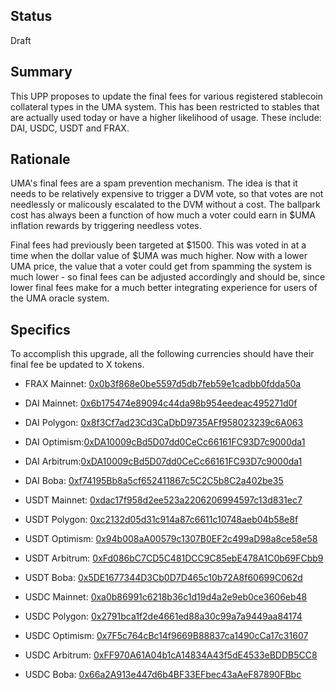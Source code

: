 ## Status

Draft

## Summary

This UPP proposes to update the final fees for various registered stablecoin collateral types in the UMA system. This has been restricted to stables that are actually used today or have a higher likelihood of usage. These include: DAI, USDC, USDT and FRAX.

## Rationale

UMA's final fees are a spam prevention mechanism. The idea is that it needs to be relatively expensive to trigger a DVM vote, so that votes are not needlessly or malicously escalated to the DVM without a cost. The ballpark cost has always been a function of how much a voter could earn in $UMA inflation rewards by triggering needless votes.

Final fees had previously been targeted at $1500. This was voted in at a time when the dollar value of $UMA was much higher. Now with a lower UMA price, the value that a voter could get from spamming the system is much lower - so final fees can be adjusted accordingly and should be, since lower final fees make for a much better integrating experience for users of the UMA oracle system.

## Specifics

To accomplish this upgrade, all the following currencies should have their final fee be updated to X tokens.

- FRAX Mainnet: [0x0b3f868e0be5597d5db7feb59e1cadbb0fdda50a](https://etherscan.io/token/0x853d955acef822db058eb8505911ed77f175b99e)

- DAI Mainnet: [0x6b175474e89094c44da98b954eedeac495271d0f](https://etherscan.io/token/0x6b175474e89094c44da98b954eedeac495271d0f)
- DAI Polygon: [0x8f3Cf7ad23Cd3CaDbD9735AFf958023239c6A063](https://polygonscan.com/address/0x8f3cf7ad23cd3cadbd9735aff958023239c6a063)
- DAI Optimism:[0xDA10009cBd5D07dd0CeCc66161FC93D7c9000da1](https://optimistic.etherscan.io/address/0xda10009cbd5d07dd0cecc66161fc93d7c9000da1)
- DAI Arbitrum:[0xDA10009cBd5D07dd0CeCc66161FC93D7c9000da1](https://arbiscan.io/address/0xda10009cbd5d07dd0cecc66161fc93d7c9000da1)
- DAI Boba: [0xf74195Bb8a5cf652411867c5C2C5b8C2a402be35](https://bobascan.com/address/0xf74195Bb8a5cf652411867c5C2C5b8C2a402be35)

- USDT Mainnet: [0xdac17f958d2ee523a2206206994597c13d831ec7](https://etherscan.io/token/0xdac17f958d2ee523a2206206994597c13d831ec7)
- USDT Polygon: [0xc2132d05d31c914a87c6611c10748aeb04b58e8f](https://polygonscan.com/address/0xc2132d05d31c914a87c6611c10748aeb04b58e8f)
- USDT Optimism: [0x94b008aA00579c1307B0EF2c499aD98a8ce58e58](https://optimistic.etherscan.io/address/0x94b008aa00579c1307b0ef2c499ad98a8ce58e58)
- USDT Arbitrum: [0xFd086bC7CD5C481DCC9C85ebE478A1C0b69FCbb9](https://arbiscan.io/address/0xfd086bc7cd5c481dcc9c85ebe478a1c0b69fcbb9)
- USDT Boba: [0x5DE1677344D3Cb0D7D465c10b72A8f60699C062d](https://bobascan.com/address/0x5DE1677344D3Cb0D7D465c10b72A8f60699C062d)

- USDC Mainnet: [0xa0b86991c6218b36c1d19d4a2e9eb0ce3606eb48](https://etherscan.io/token/0xa0b86991c6218b36c1d19d4a2e9eb0ce3606eb48)
- USDC Polygon: [0x2791bca1f2de4661ed88a30c99a7a9449aa84174](https://polygonscan.com/address/0x2791bca1f2de4661ed88a30c99a7a9449aa84174)
- USDC Optimism: [0x7F5c764cBc14f9669B88837ca1490cCa17c31607](https://optimistic.etherscan.io/address/0x7f5c764cbc14f9669b88837ca1490cca17c31607)
- USDC Arbitrum: [0xFF970A61A04b1cA14834A43f5dE4533eBDDB5CC8](https://arbiscan.io/address/0xff970a61a04b1ca14834a43f5de4533ebddb5cc8)
- USDC Boba: [0x66a2A913e447d6b4BF33EFbec43aAeF87890FBbc](https://bobascan.com/token/0x66a2a913e447d6b4bf33efbec43aaef87890fbbc)